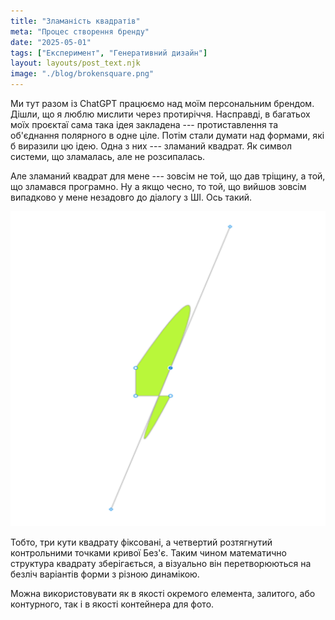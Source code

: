 ```yaml
---
title: "Зламаність квадратів"
meta: "Процес створення бренду"
date: "2025-05-01"
tags: ["Експеримент", "Генеративний дизайн"]
layout: layouts/post_text.njk
image: "./blog/brokensquare.png"
---
```

<div class="p5-container" id="p5-container"></div>

Ми тут разом із ChatGPT працюємо над моїм персональним брендом. Дішли, що я люблю мислити через протиріччя. Насправді, в багатьох моїх проєктаї сама така ідея закладена --- протиставлення та об'єднання полярного в одне ціле. Потім стали думати над формами, які б виразили цю ідею. Одна з них --- зламаний квадрат. Як символ системи, що зламалась, але не розсипалась.

Але зламаний квадрат для мене --- зовсім не той, що дав тріщину, а той, що зламався програмно. Ну а якщо чесно, то той, що вийшов зовсім випадково у мене незадовго до діалогу з ШІ. Ось такий.

<img src="./brokensquare.png" alt="broken square">

Тобто, три кути квадрату фіксовані, а четвертий розтягнутий контрольними точками кривої Без'є. Таким чином математично структура квадрату зберігається, а візуально він перетворюються на безліч варіантів форми з різною динамікою.

Можна використовувати як в якості окремого елемента, залитого, або контурного, так і в якості контейнера для фото.

<script src="https://cdnjs.cloudflare.com/ajax/libs/p5.js/1.9.0/p5.min.js"></script>
<script src="/p5/distorted_square.js"></script>